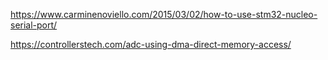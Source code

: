 https://www.carminenoviello.com/2015/03/02/how-to-use-stm32-nucleo-serial-port/

https://controllerstech.com/adc-using-dma-direct-memory-access/
